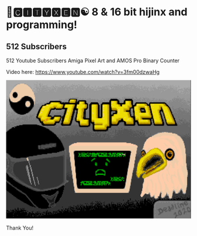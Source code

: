 # 🌆🅲🅸🆃🆈🆇🅴🅽☯️ 8 & 16 bit hijinx and programming!

## 512 Subscribers

512 Youtube Subscribers Amiga Pixel Art and AMOS Pro Binary Counter

Video here: 
https://www.youtube.com/watch?v=3fm00dzwaHg

![CXN512](https://raw.githubusercontent.com/cityxen/ThankYou/master/512_Subscribers/512.png)

Thank You!
